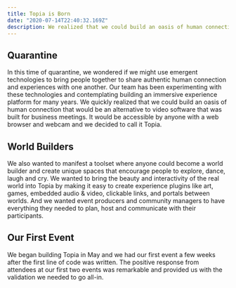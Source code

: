 ```yaml
---
title: Topia is Born
date: "2020-07-14T22:40:32.169Z"
description: We realized that we could build an oasis of human connection that would be an alternative to video software that was built for business meetings. It would be accessible by anyone with a web browser and webcam and we decided to call it Topia.
---
```


## Quarantine
In this time of quarantine, we wondered if we might use emergent technologies to bring people together to share authentic human connection and experiences with one another.  Our team has been experimenting with these technologies and contemplating building an immersive experience platform for many years.  We quickly realized that we could build an oasis of human connection that would be an alternative to video software that was built for business meetings. It would be accessible by anyone with a web browser and webcam and we decided to call it Topia.

## World Builders
We also wanted to manifest a toolset where anyone could become a world builder and create unique spaces that encourage people to explore, dance, laugh and cry.  We wanted to bring the beauty and interactivity of the real world into Topia by making it easy to create experience plugins like art, games, embedded audio & video, clickable links, and portals between worlds. And we wanted event producers and community managers to have everything they needed to plan, host and communicate with their participants.

## Our First Event
We began building Topia in May and we had our first event a few weeks after the first line of code was written.  The positive response from attendees at our first two events was remarkable and provided us with the validation we needed to go all-in.

